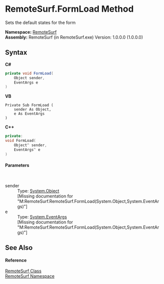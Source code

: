 # RemoteSurf.FormLoad Method 
 

Sets the default states for the form

**Namespace:**&nbsp;<a href="7b4d5b30-fbcc-2819-791d-1218b8fe6268">RemoteSurf</a><br />**Assembly:**&nbsp;RemoteSurf (in RemoteSurf.exe) Version: 1.0.0.0 (1.0.0.0)

## Syntax

**C#**<br />
``` C#
private void FormLoad(
	Object sender,
	EventArgs e
)
```

**VB**<br />
``` VB
Private Sub FormLoad ( 
	sender As Object,
	e As EventArgs
)
```

**C++**<br />
``` C++
private:
void FormLoad(
	Object^ sender, 
	EventArgs^ e
)
```


#### Parameters
&nbsp;<dl><dt>sender</dt><dd>Type: <a href="http://msdn2.microsoft.com/en-us/library/e5kfa45b" target="_blank">System.Object</a><br />\[Missing <param name="sender"/> documentation for "M:RemoteSurf.RemoteSurf.FormLoad(System.Object,System.EventArgs)"\]</dd><dt>e</dt><dd>Type: <a href="http://msdn2.microsoft.com/en-us/library/118wxtk3" target="_blank">System.EventArgs</a><br />\[Missing <param name="e"/> documentation for "M:RemoteSurf.RemoteSurf.FormLoad(System.Object,System.EventArgs)"\]</dd></dl>

## See Also


#### Reference
<a href="f58b0662-84a3-ebf2-e439-8ba7664d2ebd">RemoteSurf Class</a><br /><a href="7b4d5b30-fbcc-2819-791d-1218b8fe6268">RemoteSurf Namespace</a><br />